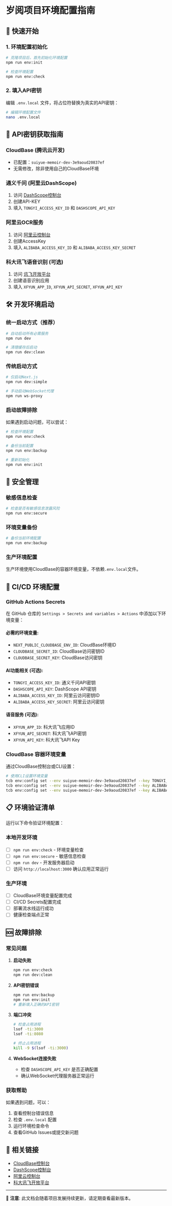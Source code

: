 # 岁阅项目环境配置指南

## 🚀 快速开始

### 1. 环境配置初始化

```bash
# 克隆项目后，首先初始化环境配置
npm run env:init

# 检查环境配置
npm run env:check
```

### 2. 填入API密钥

编辑 `.env.local` 文件，将占位符替换为真实的API密钥：

```bash
# 编辑环境配置文件
nano .env.local
```

## 🔑 API密钥获取指南

### CloudBase (腾讯云开发)
- 已配置：`suiyue-memoir-dev-3e9aoud20837ef`
- 无需修改，除非使用自己的CloudBase环境

### 通义千问 (阿里云DashScope)
1. 访问 [DashScope控制台](https://dashscope.console.aliyun.com/)
2. 创建API-KEY
3. 填入 `TONGYI_ACCESS_KEY_ID` 和 `DASHSCOPE_API_KEY`

### 阿里云OCR服务
1. 访问 [阿里云控制台](https://ram.console.aliyun.com/)
2. 创建AccessKey
3. 填入 `ALIBABA_ACCESS_KEY_ID` 和 `ALIBABA_ACCESS_KEY_SECRET`

### 科大讯飞语音识别 (可选)
1. 访问 [讯飞开放平台](https://www.xfyun.cn/)
2. 创建语音识别应用
3. 填入 `XFYUN_APP_ID`, `XFYUN_API_SECRET`, `XFYUN_API_KEY`

## 🛠️ 开发环境启动

### 统一启动方式（推荐）
```bash
# 自动启动所有必需服务
npm run dev

# 清理缓存后启动
npm run dev:clean
```

### 传统启动方式
```bash
# 仅启动Next.js
npm run dev:simple

# 手动启动WebSocket代理
npm run ws-proxy
```

### 启动故障排除

如果遇到启动问题，可以尝试：

```bash
# 检查环境配置
npm run env:check

# 备份当前配置
npm run env:backup

# 重新初始化
npm run env:init
```

## 🔐 安全管理

### 敏感信息检查
```bash
# 检查是否有敏感信息泄露风险
npm run env:secure
```

### 环境变量备份
```bash
# 备份当前环境配置
npm run env:backup
```

### 生产环境配置
生产环境使用CloudBase的容器环境变量，不依赖`.env.local`文件。

## 🚀 CI/CD 环境配置

### GitHub Actions Secrets

在 GitHub 仓库的 `Settings > Secrets and variables > Actions` 中添加以下环境变量：

#### 必需的环境变量:
- `NEXT_PUBLIC_CLOUDBASE_ENV_ID`: CloudBase环境ID
- `CLOUDBASE_SECRET_ID`: CloudBase访问密钥ID
- `CLOUDBASE_SECRET_KEY`: CloudBase访问密钥

#### AI功能相关 (可选):
- `TONGYI_ACCESS_KEY_ID`: 通义千问API密钥
- `DASHSCOPE_API_KEY`: DashScope API密钥
- `ALIBABA_ACCESS_KEY_ID`: 阿里云访问密钥ID
- `ALIBABA_ACCESS_KEY_SECRET`: 阿里云访问密钥

#### 语音服务 (可选):
- `XFYUN_APP_ID`: 科大讯飞应用ID
- `XFYUN_API_SECRET`: 科大讯飞API密钥
- `XFYUN_API_KEY`: 科大讯飞API Key

### CloudBase 容器环境变量

通过CloudBase控制台或CLI设置：

```bash
# 使用CLI设置环境变量
tcb env:config set --env suiyue-memoir-dev-3e9aoud20837ef --key TONGYI_ACCESS_KEY_ID --value "your-api-key"
tcb env:config set --env suiyue-memoir-dev-3e9aoud20837ef --key ALIBABA_ACCESS_KEY_ID --value "your-access-key"
tcb env:config set --env suiyue-memoir-dev-3e9aoud20837ef --key ALIBABA_ACCESS_KEY_SECRET --value "your-secret"
```

## 📋 环境验证清单

运行以下命令验证环境配置：

### 本地开发环境
- [ ] `npm run env:check` - 环境变量检查
- [ ] `npm run env:secure` - 敏感信息检查
- [ ] `npm run dev` - 开发服务器启动
- [ ] 访问 `http://localhost:3000` 确认应用正常运行

### 生产环境
- [ ] CloudBase环境变量配置完成
- [ ] CI/CD Secrets配置完成
- [ ] 部署流水线运行成功
- [ ] 健康检查端点正常

## 🆘 故障排除

### 常见问题

1. **启动失败**
   ```bash
   npm run env:check
   npm run dev:clean
   ```

2. **API密钥错误**
   ```bash
   npm run env:backup
   npm run env:init
   # 重新填入正确的API密钥
   ```

3. **端口冲突**
   ```bash
   # 检查占用进程
   lsof -ti:3000
   lsof -ti:8080
   
   # 终止占用进程
   kill -9 $(lsof -ti:3000)
   ```

4. **WebSocket连接失败**
   - 检查 `DASHSCOPE_API_KEY` 是否正确配置
   - 确认WebSocket代理服务器正常运行

### 获取帮助

如果遇到问题，可以：
1. 查看控制台错误信息
2. 检查 `.env.local` 配置
3. 运行环境检查命令
4. 查看GitHub Issues或提交新问题

## 🔗 相关链接

- [CloudBase控制台](https://console.cloud.tencent.com/tcb)
- [DashScope控制台](https://dashscope.console.aliyun.com/)
- [阿里云控制台](https://console.aliyun.com/)
- [科大讯飞开放平台](https://www.xfyun.cn/)

---

📝 **注意**: 此文档会随着项目发展持续更新，请定期查看最新版本。